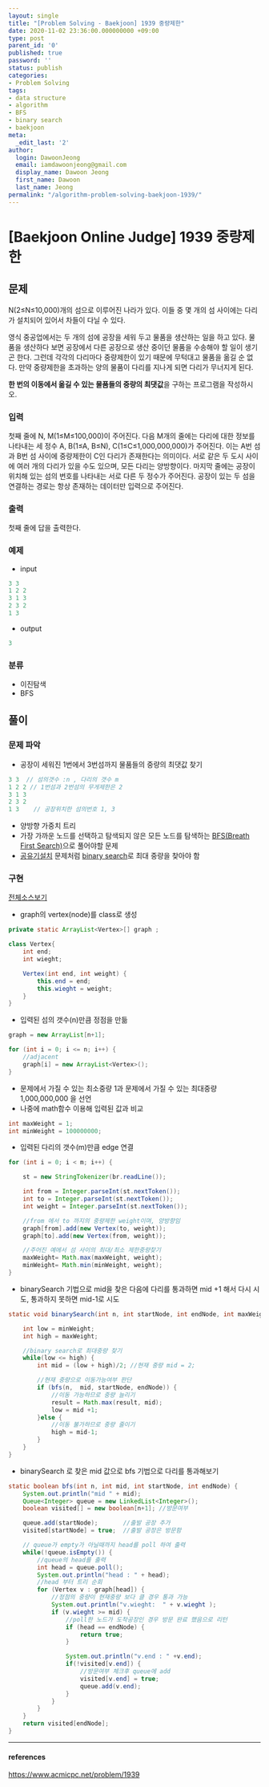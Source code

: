 ```yaml
---
layout: single
title: "[Problem Solving - Baekjoon] 1939 중량제한"
date: 2020-11-02 23:36:00.000000000 +09:00
type: post
parent_id: '0'
published: true
password: ''
status: publish
categories:
- Problem Solving
tags:
- data structure
- algorithm
- BFS
- binary search
- baekjoon
meta:
  _edit_last: '2'
author:
  login: DawoonJeong
  email: iamdawoonjeong@gmail.com
  display_name: Dawoon Jeong
  first_name: Dawoon
  last_name: Jeong
permalink: "/algorithm-problem-solving-baekjoon-1939/"
---
```

# [Baekjoon Online Judge] 1939 중량제한

## 문제
N(2≤N≤10,000)개의 섬으로 이루어진 나라가 있다. 이들 중 몇 개의 섬 사이에는 다리가 설치되어 있어서 차들이 다닐 수 있다.

영식 중공업에서는 두 개의 섬에 공장을 세워 두고 물품을 생산하는 일을 하고 있다. 물품을 생산하다 보면 공장에서 다른 공장으로 생산 중이던 물품을 수송해야 할 일이 생기곤 한다. 그런데 각각의 다리마다 중량제한이 있기 때문에 무턱대고 물품을 옮길 순 없다. 만약 중량제한을 초과하는 양의 물품이 다리를 지나게 되면 다리가 무너지게 된다.

**한 번의 이동에서 옮길 수 있는 물품들의 중량의 최댓값**을 구하는 프로그램을 작성하시오.

### 입력
첫째 줄에 N, M(1≤M≤100,000)이 주어진다. 다음 M개의 줄에는 다리에 대한 정보를 나타내는 세 정수 A, B(1≤A, B≤N), C(1≤C≤1,000,000,000)가 주어진다. 이는 A번 섬과 B번 섬 사이에 중량제한이 C인 다리가 존재한다는 의미이다. 서로 같은 두 도시 사이에 여러 개의 다리가 있을 수도 있으며, 모든 다리는 양방향이다. 마지막 줄에는 공장이 위치해 있는 섬의 번호를 나타내는 서로 다른 두 정수가 주어진다. 공장이 있는 두 섬을 연결하는 경로는 항상 존재하는 데이터만 입력으로 주어진다.

### 출력
첫째 줄에 답을 출력한다.

### 예제
- input

```java
3 3
1 2 2
3 1 3
2 3 2
1 3
```

- output

```java
3
```

### 분류
- 이진탐색
- BFS

## 풀이

### 문제 파악

- 공장이 세워진 1번에서 3번섬까지 물품들의 중량의 최댓값 찾기

```java
3 3  // 섬의갯수 :n , 다리의 갯수 m
1 2 2 // 1번섬과 2번섬의 무게제한은 2
3 1 3
2 3 2
1 3    // 공장위치한 섬의번호 1, 3
```

- 양방향 가중치 트리
- 가장 가까운 노드를 선택하고 탐색되지 않은 모든 노드를 탐색하는 [BFS(Breath First Search)](http://dawoonjeong.com/algorithm-graph-bfs-dfs/)으로 풀어야할 문제  
- [공유기설치](http://dawoonjeong.com/algorithm-problem-solving-baekjoon-2110/) 문제처럼 [binary search](http://dawoonjeong.com/algorithm-search/)로 최대 중량을 찾아야 함


### 구현

[전체소스보기](https://github.com/iamdawoonjeong/java-datastructure-algorithm/blob/master/java-algorithm-problem-solving/src/baekjoon/problem1939/Main.java)

- graph의 vertex(node)를 class로 생성

```java
private static ArrayList<Vertex>[] graph ;

class Vertex{
    int end;
    int wieght;

    Vertex(int end, int weight) {
        this.end = end;
        this.wieght = weight;
    }
}
```

- 입력된 섬의 갯수(n)만큼 정점을 만듦

```java
graph = new ArrayList[n+1];

for (int i = 0; i <= n; i++) {
    //adjacent
    graph[i] = new ArrayList<Vertex>();
}
```

- 문제에서 가질 수 있는 최소중량 1과 문제에서 가질 수 있는 최대중량 1,000,000,000 을 선언
- 나중에 math함수 이용해 입력된 값과 비교

```java
int maxWeight = 1;         
int minWeight = 100000000;
```


- 입력된 다리의 갯수(m)만큼 edge 연결

```java
for (int i = 0; i < m; i++) {

	st = new StringTokenizer(br.readLine());

	int from = Integer.parseInt(st.nextToken());
	int to = Integer.parseInt(st.nextToken());
	int weight = Integer.parseInt(st.nextToken());

	//from 에서 to 까지의 중량제한 weight이며, 양방향임
	graph[from].add(new Vertex(to, weight));
	graph[to].add(new Vertex(from, weight));

	//주어진 예에서 섬 사이의 최대/최소 제한중량찾기
	maxWeight= Math.max(maxWeight, weight);
	minWeight= Math.min(minWeight, weight);
}
```

- binarySearch 기법으로 mid을 찾은 다음에 다리를 통과하면 mid +1 해서 다시 시도, 통과하지 못하면 mid-1로 시도

```java
static void binarySearch(int n, int startNode, int endNode, int maxWeight, int minWeight) {

    int low = minWeight;
    int high = maxWeight;

    //binary search로 최대중량 찾기
    while(low <= high) {
        int mid = (low + high)/2; //현재 중량 mid = 2;

        //현재 중량으로 이동가능여부 판단
        if (bfs(n,  mid, startNode, endNode)) {
            //이동 가능하므로 중량 늘리기
            result = Math.max(result, mid);
            low = mid +1;
        }else {
            //이동 불가하므로 중량 줄이기
            high = mid-1;
        }
    }
}
```

- binarySearch 로 찾은 mid 값으로 bfs 기법으로 다리를 통과해보기

```java
static boolean bfs(int n, int mid, int startNode, int endNode) {
    System.out.println("mid " + mid);
    Queue<Integer> queue = new LinkedList<Integer>();
    boolean visited[] = new boolean[n+1]; //방문여부

    queue.add(startNode);       //출발 공장 추가
    visited[startNode] = true;  //출발 공장은 방문함

    // queue가 empty가 아닐때까지 head를 poll 하여 출력
    while(!queue.isEmpty()) {
        //queue의 head를 출력
        int head = queue.poll();
        System.out.println("head : " + head);
        //head 부터 트리 순회
        for (Vertex v : graph[head]) {
            //정점의 중량이 현재중량 보다 클 경우 통과 가능
            System.out.println("v.wieght:  " + v.wieght );
            if (v.wieght >= mid) {
                //poll한 노드가 도착공장인 경우 방문 완료 했음으로 리턴
                if (head == endNode) {
                    return true;
                }

                System.out.println("v.end : " +v.end);
                if(!visited[v.end]) {
                    //방문여부 체크후 queue에 add
                    visited[v.end] = true;
                    queue.add(v.end);
                }
            }
        }
    }
    return visited[endNode];
}   
```

---

#### references
<https://www.acmicpc.net/problem/1939>
